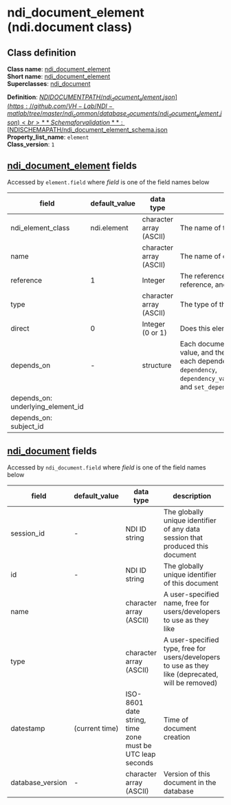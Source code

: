 # ndi_document_element (ndi.document class)

## Class definition

**Class name**: [ndi_document_element](ndi_document_element.md)<br>
**Short name**: [ndi_document_element](ndi_document_element.md)<br>
**Superclasses**: [ndi_document](ndi_document.md)

**Definition**: [$NDIDOCUMENTPATH/ndi_document_element.json](https://github.com/VH-Lab/NDI-matlab/tree/master/ndi_common/database_documents/ndi_document_element.json)<br>
**Schema for validation**: [$NDISCHEMAPATH/ndi_document_element_schema.json](https://github.com/VH-Lab/NDI-matlab/tree/master/ndi_common/schema_documents/ndi_document_element_schema.json)<br>
**Property_list_name**: `element`<br>
**Class_version**: `1`<br>


## [ndi_document_element](ndi_document_element.md) fields

Accessed by `element.field` where *field* is one of the field names below

| field | default_value | data type | description |
| --- | --- | --- | --- |
| ndi_element_class | ndi.element | character array (ASCII) | The name of the ndi.element class that is stored. |
| name |  | character array (ASCII) | The name of element. Elements are uniquely defined by a name, reference, and type. |
| reference | 1 | Integer | The reference number of the element. Elements are uniquely defined by a name, reference, and type. |
| type |  | character array (ASCII) | The type of the element. Common probe types are in probetype2object.json |
| direct | 0 | Integer (0 or 1) | Does this element directly feed data from an underlying element? |
| depends_on | - | structure | Each document that this document depends on is listed; its document ID is given by the value, and the name indicates the type of dependency that exists. Note that the index for each dependency in the list below is arbitrary and can change. Use `ndi.document` methods `dependency`, `dependency_value`,`add_dependency_value_n`,`dependency_value_n`,`remove_dependency_value_n`, and `set_dependency_value` to read and edit `depends_on` fields of an `ndi.document`. |
| depends_on: underlying_element_id |  |  |  |
| depends_on: subject_id |  |  |  |


## [ndi_document](ndi_document.md) fields

Accessed by `ndi_document.field` where *field* is one of the field names below

| field | default_value | data type | description |
| --- | --- | --- | --- |
| session_id | - | NDI ID string | The globally unique identifier of any data session that produced this document |
| id | - | NDI ID string | The globally unique identifier of this document |
| name |  | character array (ASCII) | A user-specified name, free for users/developers to use as they like |
| type |  | character array (ASCII) | A user-specified type, free for users/developers to use as they like (deprecated, will be removed) |
| datestamp | (current time) | ISO-8601 date string, time zone must be UTC leap seconds | Time of document creation |
| database_version | - | character array (ASCII) | Version of this document in the database |


